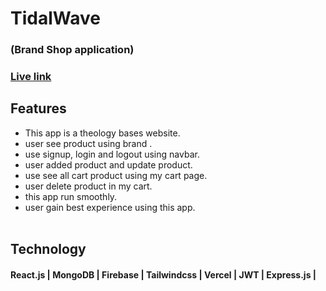 
# TidalWave
### (Brand Shop application)

### [Live link](https://tidal-wave-c3f51.web.app/) 

## Features
- This app is a theology bases website.
- user see product using brand .
- use signup, login and logout using navbar.
- user added product and update product.
- use see all cart product using my cart page.
- user delete product in my cart.
- this app run smoothly.
- user gain best experience using this app. <br/><br/>

## Technology
#### React.js | MongoDB | Firebase | Tailwindcss | Vercel | JWT | Express.js |

